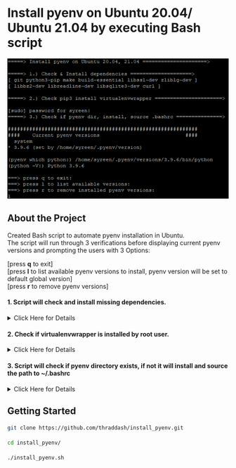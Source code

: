 # Install pyenv on Ubuntu 20.04/ Ubuntu 21.04 by executing Bash script

<img src="https://github.com/thraddash/install_pyenv/blob/master/mockup.png" width="600" title="Mockup">

## About the Project
Created Bash script to automate pyenv installation in Ubuntu.   
The script will run through 3 verifications before displaying current pyenv versions and prompting the users with 3 Options:     

[press **q** to exit]  
[press **l** to list available pyenv versions to install, pyenv version will be set to default global version]  
[press **r** to remove pyenv versions]

#### 1. Script will check and install missing dependencies. 
<details>
  <summary>Click Here for Details</summary>
  
  loop through pkg string containing dependencies and check if dependencies have been installed
  ```
  pkg="git python3-pip make build-essential libssl-dev zlib1g-dev libbz2-dev libreadline-dev libsqlite3-dev curl"
  for val in $pkg; do
    status="$(dpkg-query -W --showformat='${db:Status-Status}' "$val" 2>&1)"
    if [ ! $? = 0 ] || [ ! "$status" = installed ]; then
      sudo apt install $val
    fi
  done
  ```
  
  alternative cmdline to install dependencies  
  ```
  sudo apt-get install git python3-pip make build-essential libssl-dev zlib1g-dev libbz2-dev libreadline-dev libsqlite3-dev curl
  ```
  
</details>  

#### 2. Check if virtualenvwrapper is installed by root user. 
<details>
  <summary>Click Here for Details</summary>
  
  ```
  sudo pip3 -qq install virtualenvwrapper
  ```
</details>

#### 3. Script will check if pyenv directory exists, if not it will install and source the path to ~/.bashrc   
<details>
  <summary>Click Here for Details</summary>
  
  ```
  git clone https://github.com/pyenv/pyenv.git ~/.pyenv
  
  echo 'export PYENV_ROOT="$HOME/.pyenv"' >> ~/.bashrc
  echo 'export PATH="$PYENV_ROOT/bin:$PATH"' >> ~/.bashrc
  echo -e 'if command -v pyenv 1>/dev/null 2>&1; then\n eval "$(pyenv init --path)"\nfi' >> ~/.bashrc
  ```
</details>

## Getting Started 
```sh
git clone https://github.com/thraddash/install_pyenv.git

cd install_pyenv/

./install_pyenv.sh
```

